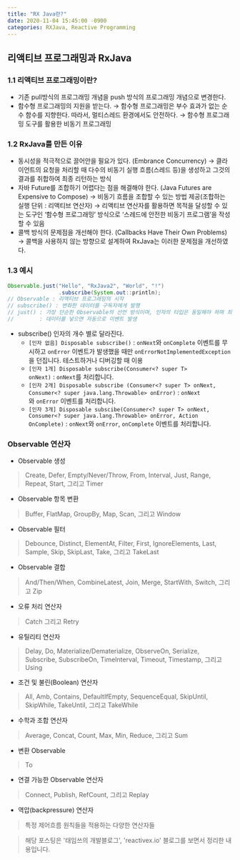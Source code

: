 ```yaml
---
title: "RX Java란?"
date: 2020-11-04 15:45:00 -0900
categories: RXJava, Reactive Programming
---
```


## 리액티브 프로그래밍과 RxJava

### 1.1 리액티브 프로그래밍이란?

- 기존 pull방식의 프로그래밍 개념을 push 방식의 프로그래밍 개념으로 변경한다.
- 함수형 프로그래밍의 지원을 받는다.
→ 함수형 프로그래밍은 부수 효과가 없는 순수 함수를 지향한다. 따라서, 멀티스레드 환경에서도 안전하다. 
→ 함수형 프로그래밍 도구를 활용한 비동기 프로그래밍

### 1.2 RxJava를 만든 이유

- 동시성을 적극적으로 끌어안을 필요가 있다. (Embrance Concurrency)
→ 클라이언트의 요청을 처리할 때 다수의 비동기 실행 흐름(스레드 등)을 생성하고 그것의 결과를 취합하여 최종 리턴하는 방식
- 자바 Future를 조합하기 어렵다는 점을 해결해야 한다. (Java Futures are Expensive to Compose)
→ 비동기 흐름을 조합할 수 있는 방법 제공(조합하는 실행 단위 : 리액티브 연산자)
→ 리액티브 연산자를 활용하면 목적을 달성할 수 있는 도구인 ‘함수형 프로그래밍’ 방식으로 ‘스레드에 안전한 비동기 프로그램’을 작성할 수 있음
- 콜백 방식의 문제점을 개선해야 한다. (Callbacks Have Their Own Problems)
→ 콜백을 사용하지 않는 방향으로 설계하여 RxJava는 이러한 문제점을 개선하였다.

### 1.3 예시

```java
Observable.just("Hello", "RxJava2", "World", "!")
                .subscribe(System.out::println);
// Observable : 리액티브 프로그래밍의 시작
// subscribe() : 변화한 데이터를 구독자에게 발행
// just() : 가장 단순한 Observable의 선언 방식이며, 인자의 타입은 동일해야 하며 최대 10개
//        : 데이터를 넣으면 자동으로 이벤트 발생
```

- subscribe() 인자의 개수 별로 달라진다.
    - `[인자 없음] Disposable subscribe()` : `onNext`와 `onComplete` 이벤트를 무시하고 `onError` 이벤트가 발생했을 때만 `onErrorNotImplementedException`을 던집니다. 테스트하거나 디버깅할 때 이용
    - `[인자 1개] Disposable subscribe(Consumer<? super T> onNext)` : `onNext`를 처리합니다.
    - `[인자 2개] Disposable subscribe (Consumer<? super T> onNext, Consumer<? super java.lang.Throwable> onError)` : `onNext`와 `onError` 이벤트를 처리합니다.
    - `[인자 3개] Disposable subscibe(Consumer<? super T> onNext, Consumer<? super java.lang.Throwable> onError, Action OnComplete)` : `onNext`와 `onError`, `onComplete` 이벤트를 처리합니다.
    

### Observable 연산자
-  Observable 생성
> Create, Defer, Empty/Never/Throw, From, Interval, Just, Range, Repeat, Start, 그리고 Timer
-  Observable 항목 변환
> Buffer, FlatMap, GroupBy, Map, Scan, 그리고 Window
-  Observable 필터
> Debounce, Distinct, ElementAt, Filter, First, IgnoreElements, Last, Sample, Skip, SkipLast, Take, 그리고 TakeLast
-  Observable 결합
> And/Then/When, CombineLatest, Join, Merge, StartWith, Switch, 그리고 Zip
-  오류 처리 연산자
> Catch 그리고 Retry
-  유틸리티 연산자
> Delay, Do, Materialize/Dematerialize, ObserveOn, Serialize, Subscribe, SubscribeOn, TimeInterval, Timeout, Timestamp, 그리고 Using
-  조건 및 불린(Boolean) 연산자
> All, Amb, Contains, DefaultIfEmpty, SequenceEqual, SkipUntil, SkipWhile, TakeUntil, 그리고 TakeWhile
-  수학과 조합 연산자
> Average, Concat, Count, Max, Min, Reduce, 그리고 Sum
-  변환 Observable
> To
-  연결 가능한 Observable 연산자
> Connect, Publish, RefCount, 그리고 Replay
-  역압(backpressure) 연산자
> 특정 제어흐름 원칙들을 적용하는 다양한 연산자들

    
> 해당 포스팅은 '태임쓰의 개발블로그', 'reactivex.io' 블로그를 보면서 정리한 내용입니다.
